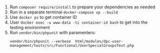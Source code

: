 1. Run `composer require/install` to prepare your dependencies as needed
2. Run in a separate terminal `docker-compose up --build`
3. Use `docker ps` to get container ID
4. User `docker exec -u www-data -ti container-id bash` to get into the testing environment
5. Run `vendor/bin/phpunit` with paramenters:
   ```
   vendor/bin/phpunit --verbose  html/modules/dpc-user-management/tests/src/Functional/UserSpecialGroupsTest.php
   ```